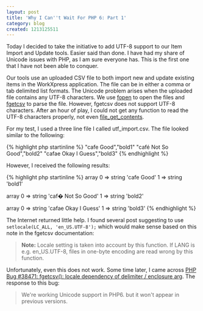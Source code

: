 ```yaml
---
layout: post
title: 'Why I Can''t Wait For PHP 6: Part 1'
category: blog
created: 1213125511
---
```

Today I decided to take the initiative to add UTF-8 support to our Item Import
and Update tools. Easier said than done. I have had my share of Unicode issues
with PHP, as I am sure everyone has. This is the first one that I have not been
able to conquer.

<!--more-->

Our tools use an uploaded CSV file to both import new and update existing items
in the WorkXpress application. The file can be in either a comma or tab
delimited list formats. The Unicode problem arises when the uploaded file
contains any UTF-8 characters. We use
[fopen](http://us2.php.net/manual/en/function.fopen.php) to open the files and
[fgetcsv](http://us2.php.net/manual/en/function.fgetcsv.php) to parse the file.
However, fgetcsv does not support UTF-8 characters. After an hour of play, I
could not get any function to read the UTF-8 characters properly, not even
[file_get_contents](http://us2.php.net/manual/en/function.file-get-contents.php). 

For my test, I used a three line file I called utf_import.csv. The file looked
similar to the following:

{% highlight php startinline %}
"cafe Good","bold1"
"café Not So Good","bold2"
"cafae Okay I Guess","bold3"
{% endhighlight %}

However, I received the following results:

{% highlight php startinline %}
array
  0 => string 'cafe Good'
  1 => string 'bold1'

array
  0 => string 'caf� Not So Good'
  1 => string 'bold2'

array
  0 => string 'cafae Okay I Guess'
  1 => string 'bold3'
{% endhighlight %}

The Internet returned little help. I found several post suggesting to use
`setlocale(LC_ALL, 'en_US.UTF-8');` which would make sense based on this note in
the fgetcsv documentation:

> **Note:** Locale setting is taken into account by this function. If LANG is
> e.g. en_US.UTF-8, files in one-byte encoding are read wrong by this function.

Unfortunately, even this does not work. Some time later, I came across
[PHP Bug #38471: fgetcsv(): locale dependency of delimiter / enclosure arg](http://bugs.php.net/bug.php?id=38471).
The response to this bug:

> We're working Unicode support in PHP6. but it won't appear in previous
> versions.
